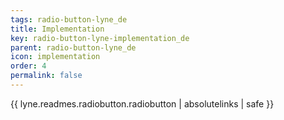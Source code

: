 ```yaml
---
tags: radio-button-lyne_de
title: Implementation
key: radio-button-lyne-implementation_de
parent: radio-button-lyne_de
icon: implementation
order: 4
permalink: false  
---
```

{{ lyne.readmes.radiobutton.radiobutton | absolutelinks | safe }}


